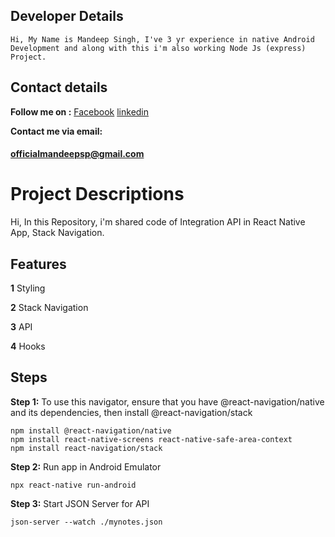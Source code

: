 ## Developer Details

```
Hi, My Name is Mandeep Singh, I've 3 yr experience in native Android
Development and along with this i'm also working Node Js (express) Project.
```

## Contact details

**Follow me on :** [Facebook](https://facebook.com/mandeepsinghpurwa/)
[linkedin](https://in.linkedin.com/in/mandeepsinghpurwa)

**Contact me via email:**

#### officialmandeepsp@gmail.com

# Project Descriptions

Hi, In this Repository, i'm shared code of Integration API in React Native App, Stack Navigation.

## Features

**1** Styling

**2** Stack Navigation

**3** API

**4** Hooks

## Steps

**Step 1:** To use this navigator, ensure that you have @react-navigation/native and its dependencies, then install @react-navigation/stack

```
npm install @react-navigation/native
npm install react-native-screens react-native-safe-area-context
npm install react-navigation/stack
```

**Step 2:** Run app in Android Emulator

```
npx react-native run-android
```

**Step 3:** Start JSON Server for API

```
json-server --watch ./mynotes.json
```
